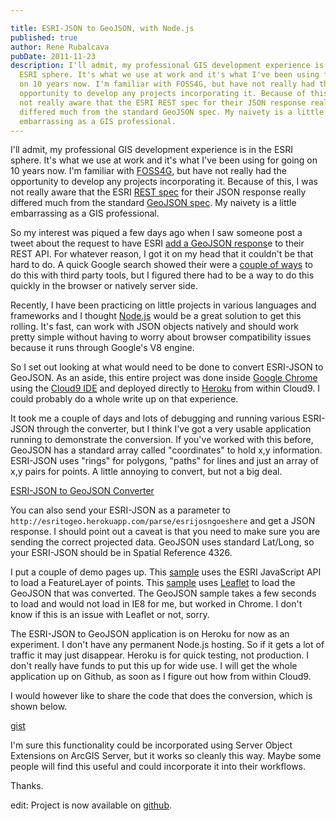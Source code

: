 ```yaml
---

title: ESRI-JSON to GeoJSON, with Node.js
published: true
author: Rene Rubalcava
pubDate: 2011-11-23
description: I'll admit, my professional GIS development experience is in the
  ESRI sphere. It's what we use at work and it's what I've been using for going
  on 10 years now. I'm familiar with FOSS4G, but have not really had the
  opportunity to develop any projects incorporating it. Because of this, I was
  not really aware that the ESRI REST spec for their JSON response really
  differed much from the standard GeoJSON spec. My naivety is a little
  embarrassing as a GIS professional.
---
```


I'll admit, my professional GIS development experience is in the ESRI sphere.
It's what we use at work and it's what I've been using for going on 10 years
now. I'm familiar with [FOSS4G](http://foss4g.org/), but have not really had the
opportunity to develop any projects incorporating it. Because of this, I was not
really aware that the ESRI
[REST spec](http://help.arcgis.com/EN/arcgisserver/10.0/apis/rest/index.html)
for their JSON response really differed much from the standard
[GeoJSON spec](http://geojson.org/geojson-spec.html). My naivety is a little
embarrassing as a GIS professional.

So my interest was piqued a few days ago when I saw someone post a tweet about
the request to have ESRI
[add a GeoJSON respons](http://ideas.arcgis.com/ideaView?id=0873000000088U9AAI)e
to their REST API. For whatever reason, I got it on my head that it couldn't be
that hard to do. A quick Google search showed their were a
[couple of ways](http://gis.stackexchange.com/questions/13029/how-to-convert-arcgis-server-json-to-geojson)
to do this with third party tools, but I figured there had to be a way to do
this quickly in the browser or natively server side.

Recently, I have been practicing on little projects in various languages and
frameworks and I thought [Node.js](http://nodejs.org/) would be a great solution
to get this rolling. It's fast, can work with JSON objects natively and should
work pretty simple without having to worry about browser compatibility issues
because it runs through Google's V8 engine.

So I set out looking at what would need to be done to convert ESRI-JSON to
GeoJSON. As an aside, this entire project was done inside
[Google Chrome](http://www.google.com/chrome) using the
[Cloud9 IDE](http://c9.io/) and deployed directly to
[Heroku](http://www.heroku.com/) from within Cloud9. I could probably do a whole
write up on that experience.

It took me a couple of days and lots of debugging and running various ESRI-JSON
through the converter, but I think I've got a very usable application running to
demonstrate the conversion. If you've worked with this before, GeoJSON has a
standard array called "coordinates" to hold x,y information. ESRI-JSON uses
"rings" for polygons, "paths" for lines and just an array of x,y pairs for
points. A little annoying to convert, but not a big deal.

[ESRI-JSON to GeoJSON Converter](http://esritogeo.herokuapp.com/)

You can also send your ESRI-JSON as a parameter to
`http://esritogeo.herokuapp.com/parse/esrijosngoeshere` and get a JSON response.
I should point out a caveat is that you need to make sure you are sending the
correct projected data. GeoJSON uses standard Lat/Long, so your ESRI-JSON should
be in Spatial Reference 4326.

I put a couple of demo pages up. This
[sample](http://odoe.net/thelab/js/geojson/esri.php) uses the ESRI JavaScript
API to load a FeatureLayer of points. This
[sample](http://odoe.net/thelab/js/geojson/geojson.php) uses
[Leaflet](http://leaflet.cloudmade.com/) to load the GeoJSON that was converted.
The GeoJSON sample takes a few seconds to load and would not load in IE8 for me,
but worked in Chrome. I don't know if this is an issue with Leaflet or not,
sorry.

The ESRI-JSON to GeoJSON application is on Heroku for now as an experiment. I
don't have any permanent Node.js hosting. So if it gets a lot of traffic it may
just disappear. Heroku is for quick testing, not production. I don't really have
funds to put this up for wide use. I will get the whole application up on
Github, as soon as I figure out how from within Cloud9.

I would however like to share the code that does the conversion, which is shown
below.

[gist](https://gist.github.com/odoe/1389205)

I'm sure this functionality could be incorporated using Server Object Extensions
on ArcGIS Server, but it works so cleanly this way. Maybe some people will find
this useful and could incorporate it into their workflows.

Thanks.

edit: Project is now available on
[github](https://github.com/odoe/esritogeojson).
